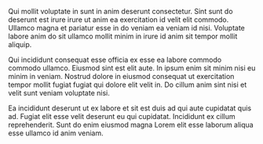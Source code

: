 Qui mollit voluptate in sunt in anim deserunt consectetur. Sint sunt do deserunt est irure irure ut anim ea exercitation id velit elit commodo. Ullamco magna et pariatur esse in do veniam ea veniam id nisi. Voluptate labore anim do sit ullamco mollit minim in irure id anim sit tempor mollit aliquip.

Qui incididunt consequat esse officia ex esse ea labore commodo commodo ullamco. Eiusmod sint est elit aute. In ipsum enim sit minim nisi eu minim in veniam. Nostrud dolore in eiusmod consequat ut exercitation tempor mollit fugiat fugiat qui dolore elit velit in. Do cillum anim sint nisi et velit sunt veniam voluptate nisi.

Ea incididunt deserunt ut ex labore et sit est duis ad qui aute cupidatat quis ad. Fugiat elit esse velit deserunt eu qui cupidatat. Incididunt ex cillum reprehenderit. Sunt do enim eiusmod magna Lorem elit esse laborum aliqua esse ullamco id anim veniam.